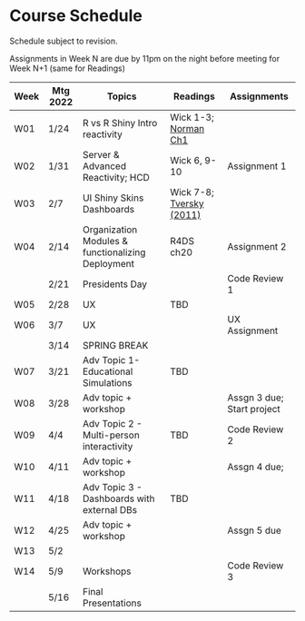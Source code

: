 # Course Schedule 

Schedule subject to revision.

Assignments in Week N are due by 11pm on the night before meeting for Week N+1 (same for Readings)

| Week | Mtg 2022 | Topics                                            | Readings                 | Assignments                |
|------|----------|---------------------------------------------------|--------------------------|----------------------------|
| W01  | 1/24     | R vs R Shiny Intro reactivity                     | Wick 1-3; [Norman Ch1](https://bobcat.library.nyu.edu/permalink/f/1c17uag/nyu_aleph003885337)    |                            |
| W02  | 1/31     | Server & Advanced Reactivity; HCD                 | Wick 6, 9-10             | Assignment 1               |
| W03  | 2/7      | UI Shiny Skins Dashboards                         | Wick 7-8; [Tversky (2011)](https://onlinelibrary.wiley.com/doi/epdf/10.1111/j.1756-8765.2010.01113.x) |                            |
| W04  | 2/14     | Organization Modules & functionalizing Deployment | R4DS ch20                | Assignment 2               |
|      | 2/21     | Presidents Day                                    |                          | Code Review 1              |
| W05  | 2/28     | UX                                                | TBD                      |                            |
| W06  | 3/7      | UX                                                |                          | UX Assignment              |
|      | 3/14     | SPRING BREAK                                      |                          |                            |
| W07  | 3/21     | Adv Topic 1- Educational Simulations              | TBD                      |                            |
| W08  | 3/28     | Adv topic + workshop                              |                          | Assgn 3 due; Start project |
| W09  | 4/4      | Adv Topic 2 - Multi-person interactivity          | TBD                      | Code Review 2              |
| W10  | 4/11     | Adv topic + workshop                              |                          | Assgn 4 due;               |
| W11  | 4/18     | Adv Topic 3 - Dashboards with external DBs        | TBD                      |                            |
| W12  | 4/25     | Adv topic + workshop                              |                          | Assgn 5 due                |
| W13  | 5/2      |                                                   |                          |                            |
| W14  | 5/9      | Workshops                                         |                          | Code Review 3              |
|      | 5/16     | Final Presentations                               |                          |                            |
